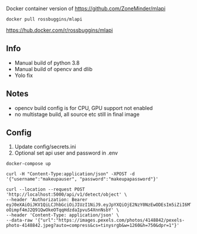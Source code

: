 Docker container version of https://github.com/ZoneMinder/mlapi

```
docker pull rossbuggins/mlapi
```

https://hub.docker.com/r/rossbuggins/mlapi

## Info
- Manual build of python 3.8
- Manual build of opencv and dlib
- Yolo fix

## Notes
- opencv build config is for CPU, GPU support not enabled
- no multistage build, all source etc still in final image

## Config
1. Update config/secrets.ini
1. Optional set api user and password in .env

```
docker-compose up
```

```
curl -H "Content-Type:application/json" -XPOST -d '{"username":"makeupauser", "password":"makeupapassword"}'
```

```
curl --location --request POST 'http://localhost:5000/api/v1/detect/object' \
--header 'Authorization: Bearer eyJ0eXAiOiJKV1QiLCJhbGciOiJIUzI1NiJ9.eyJpYXQiOjE2NzY0NzEwODEsIm5iZiI6MTY3NjQ3MTA4MSwianRpIjoiMDhkNGM3ZmYtOWY4OC00NDg0LTk4NDgtNmZlMjAxNzliNWUyIiwiZXhwIjoxNjc2NDc0NjgxLCJpZGVudGl0eSI6Im1ha2V1cGF1c2VyIiwiZnJlc2giOmZhbHNlLCJ0eXBlIjoiYWNjZXNzIn0.g5-oOimpf4mJ2Q91QwOkeOTqqHdzdaIpvuS4XnnNsbY' \
--header 'Content-Type: application/json' \
--data-raw '{"url":"https://images.pexels.com/photos/4148842/pexels-photo-4148842.jpeg?auto=compress&cs=tinysrgb&w=1260&h=750&dpr=1"}'

```

